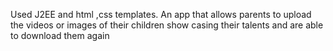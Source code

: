 Used J2EE and html ,css templates.
An app that allows parents to upload the videos or images of their children show casing their talents and are able to download them again
